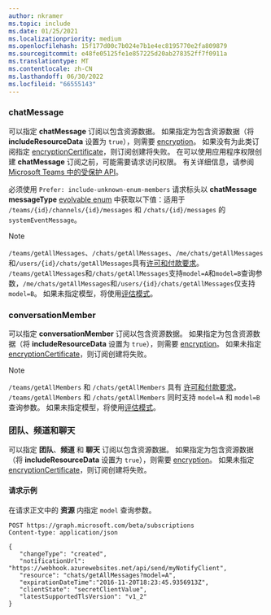```yaml
---
author: nkramer
ms.topic: include
ms.date: 01/25/2021
ms.localizationpriority: medium
ms.openlocfilehash: 15f177d00c7b024e7b1e4ec8195770e2fa809879
ms.sourcegitcommit: e48fe05125fe1e857225d20ab278352ff7f0911a
ms.translationtype: MT
ms.contentlocale: zh-CN
ms.lasthandoff: 06/30/2022
ms.locfileid: "66555143"
---
```

<!-- markdownlint-disable MD041-->

### <a name="chatmessage"></a>chatMessage

可以指定 **chatMessage** 订阅以包含资源数据。 如果指定为包含资源数据（将 **includeResourceData** 设置为 `true`），则需要 [encryption](/graph/webhooks-with-resource-data)。 如果没有为此类订阅指定 [encryptionCertificate](/graph/api/resources/subscription)，则订阅创建将失败。 在可以使用应用程序权限创建 **chatMessage** 订阅之前，可能需要请求访问权限。 有关详细信息，请参阅 [Microsoft Teams 中的受保护 API](/graph/teams-protected-apis)。

必须使用 `Prefer: include-unknown-enum-members` 请求标头以 **chatMessage** **messageType** [evolvable enum](/graph/best-practices-concept#handling-future-members-in-evolvable-enumerations) 中获取以下值：适用于 `/teams/{id}/channels/{id}/messages` 和 `/chats/{id}/messages` 的 `systemEventMessage`。

> [!NOTE]
>`/teams/getAllMessages`、`/chats/getAllMessages`、`/me/chats/getAllMessages`和`/users/{id}/chats/getAllMessages`具有[许可和付款要求](/graph/teams-licenses)。
> `/teams/getAllMessages`和`/chats/getAllMessages`支持`model=A`和`model=B`查询参数，`/me/chats/getAllMessages`和`/users/{id}/chats/getAllMessages`仅支持`model=B`。
> 如果未指定模型，将使用[评估模式](/graph/teams-licenses#evaluation-mode-default-requirements)。

### <a name="conversationmember"></a>conversationMember
可以指定 **conversationMember** 订阅以包含资源数据。 如果指定为包含资源数据（将 **includeResourceData** 设置为 `true`），则需要 [encryption](/graph/webhooks-with-resource-data)。 如果未指定 [encryptionCertificate](/graph/api/resources/subscription)，则订阅创建将失败。

> [!NOTE]
>`/teams/getAllMembers` 和 `/chats/getAllMembers` 具有 [许可和付款要求](/graph/teams-licenses)。
> `/teams/getAllMembers` 和 `/chats/getAllMembers` 同时支持 `model=A` 和 `model=B` 查询参数。
> 如果未指定模型，将使用[评估模式](/graph/teams-licenses#evaluation-mode-default-requirements)。

### <a name="team-channel-and-chat"></a>团队、频道和聊天
可以指定 **团队**、**频道** 和 **聊天** 订阅以包含资源数据。 如果指定为包含资源数据（将 **includeResourceData** 设置为 `true`），则需要 [encryption](/graph/webhooks-with-resource-data)。 如果未指定 [encryptionCertificate](/graph/api/resources/subscription)，则订阅创建将失败。

#### <a name="request-example"></a>请求示例

在请求正文中的 **资源** 内指定 `model` 查询参数。

```http
POST https://graph.microsoft.com/beta/subscriptions
Content-type: application/json

{
   "changeType": "created",
   "notificationUrl": "https://webhook.azurewebsites.net/api/send/myNotifyClient",
   "resource": "chats/getAllMessages?model=A",
   "expirationDateTime":"2016-11-20T18:23:45.9356913Z",
   "clientState": "secretClientValue",
   "latestSupportedTlsVersion": "v1_2"
}
```

